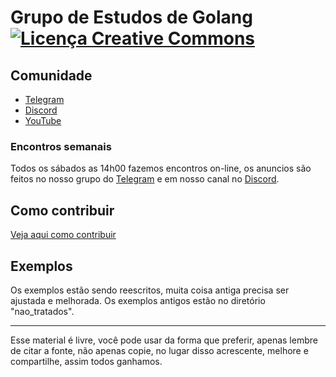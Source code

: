 #  Grupo de Estudos de Golang <a rel="license" href="http://creativecommons.org/licenses/by-sa/4.0/"><img alt="Licença Creative Commons" style="border-width:0" src="https://i.creativecommons.org/l/by-sa/4.0/88x31.png" /></a>

## Comunidade

- [Telegram](https://crg.eti.br/grupo-estudos-golang/telegram)
- [Discord](https://crg.eti.br/grupo-estudos-golang/discord)
- [YouTube](https://crg.eti.br/grupo-estudos-golang/youtube)

### Encontros semanais

 Todos os sábados as 14h00 fazemos encontros on-line, os anuncios são feitos no nosso grupo do [Telegram](https://crg.eti.br/grupo-estudos-golang/telegram) e em nosso canal no [Discord](https://crg.eti.br/grupo-estudos-golang/discord).

## Como contribuir

[Veja aqui como contribuir](CONTRIBUTING.md)


## Exemplos

Os exemplos estão sendo reescritos, muita coisa antiga precisa ser ajustada e melhorada. Os exemplos antigos estão no diretório "nao_tratados".

---

Esse material é livre, você pode usar da forma que preferir, apenas lembre de citar a fonte, não apenas copie, no lugar disso acrescente, melhore e compartilhe, assim todos ganhamos.

